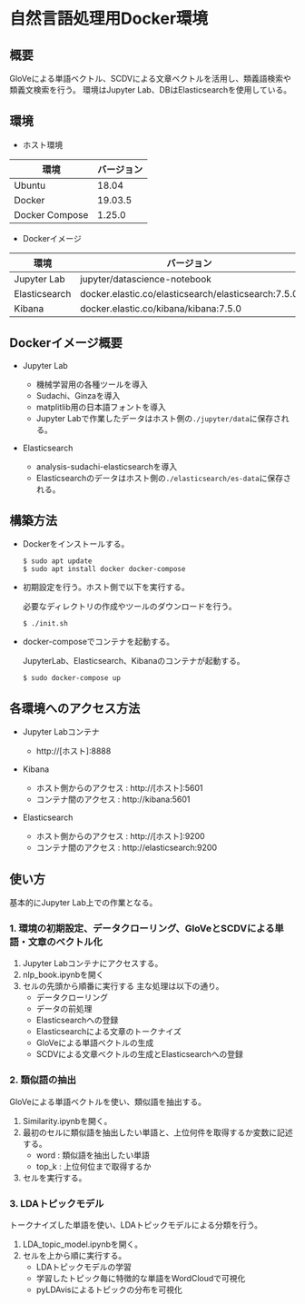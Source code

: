 # 自然言語処理用Docker環境

## 概要
GloVeによる単語ベクトル、SCDVによる文章ベクトルを活用し、類義語検索や類義文検索を行う。
環境はJupyter Lab、DBはElasticsearchを使用している。

## 環境

- ホスト環境

| 環境 | バージョン |
| --- | --- |
| Ubuntu | 18.04 |
| Docker | 19.03.5 |
| Docker Compose | 1.25.0 |

- Dockerイメージ

| 環境 | バージョン |
| --- | --- |
| Jupyter Lab | jupyter/datascience-notebook |
| Elasticsearch | docker.elastic.co/elasticsearch/elasticsearch:7.5.0 |
| Kibana | docker.elastic.co/kibana/kibana:7.5.0 |

## Dockerイメージ概要
  - Jupyter Lab
    * 機械学習用の各種ツールを導入
    * Sudachi、Ginzaを導入
    * matplitlib用の日本語フォントを導入
    * Jupyter Labで作業したデータはホスト側の`./jupyter/data`に保存される。

  - Elasticsearch
    * analysis-sudachi-elasticsearchを導入
    * Elasticsearchのデータはホスト側の`./elasticsearch/es-data`に保存される。

## 構築方法
- Dockerをインストールする。
  ```
  $ sudo apt update
  $ sudo apt install docker docker-compose
  ```
- 初期設定を行う。ホスト側で以下を実行する。

  必要なディレクトリの作成やツールのダウンロードを行う。
  ```
  $ ./init.sh
  ```

- docker-composeでコンテナを起動する。

  JupyterLab、Elasticsearch、Kibanaのコンテナが起動する。
  ```
  $ sudo docker-compose up
  ```

## 各環境へのアクセス方法
- Jupyter Labコンテナ
  * http://[ホスト]:8888

- Kibana
  * ホスト側からのアクセス : http://[ホスト]:5601
  * コンテナ間のアクセス : http://kibana:5601

- Elasticsearch
  * ホスト側からのアクセス : http://[ホスト]:9200
  * コンテナ間のアクセス : http://elasticsearch:9200

## 使い方
基本的にJupyter Lab上での作業となる。

### 1. 環境の初期設定、データクローリング、GloVeとSCDVによる単語・文章のベクトル化
1. Jupyter Labコンテナにアクセスする。
2. nlp_book.ipynbを開く
3. セルの先頭から順番に実行する
   主な処理は以下の通り。
   - データクローリング
   - データの前処理
   - Elasticsearchへの登録
   - Elasticsearchによる文章のトークナイズ
   - GloVeによる単語ベクトルの生成
   - SCDVによる文章ベクトルの生成とElasticsearchへの登録

### 2. 類似語の抽出
GloVeによる単語ベクトルを使い、類似語を抽出する。

1. Similarity.ipynbを開く。
2. 最初のセルに類似語を抽出したい単語と、上位何件を取得するか変数に記述する。
   - word : 類似語を抽出したい単語
   - top_k : 上位何位まで取得するか
3. セルを実行する。

### 3. LDAトピックモデル
トークナイズした単語を使い、LDAトピックモデルによる分類を行う。

1. LDA_topic_model.ipynbを開く。
2. セルを上から順に実行する。
   - LDAトピックモデルの学習
   - 学習したトピック毎に特徴的な単語をWordCloudで可視化
   - pyLDAvisによるトピックの分布を可視化

